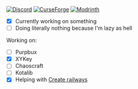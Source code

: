[![Discord](https://img.shields.io/discord/797542612470333441)](https://discord.gg/z2KEpz7Ytd) 
[![CurseForge](https://img.shields.io/badge/CurseForge-kotakotik22-orange)](https://www.curseforge.com/members/kotakotik22)
[![Modrinth](https://img.shields.io/badge/dynamic/json?color=green&label=Modrinth&query=%24.name&url=https%3A%2F%2Fapi.modrinth.com%2Fapi%2Fv1%2Fuser%2FySNk90L3)](https://modrinth.com/user/ySNk90L3)

- [X] Currently working on something
- [ ] Doing literally nothing because I'm lazy as hell

Working on:

- [ ] Purpbux
- [X] XYKey
- [ ] Chaoscraft
- [ ] Kotalib
- [X] Helping with [Create railways](https://github.com/Spirolateral/Railway)
